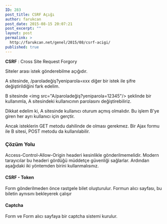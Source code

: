 ```yaml
---
ID: 283
post_title: CSRF Açığı
author: farukcan
post_date: 2015-08-15 20:07:21
post_excerpt: ""
layout: post
permalink: >
  http://farukcan.net/genel/2015/08/csrf-acigi/
published: true
---
```

<strong>CSRF</strong> : Cross Site Request Forgory

Siteler arası istek gönderebilme açığıdır.

A sitesinde, /paroladeğiş?yeniparola=xxx diğer bir istek ile şifre değiştirildiğini fark edelim.

B sitesinde &lt;img src="A/paroladeğiş?yeniparola=12345"/&gt; şeklinde bir kullanımla, A sitesindeki kullanıcının parolasını değiştirebiliriz.

Dikkat edelim ki, A sitesinde kullanıcı oturum açmış olmalıdır. Bu işlem B'ye giren her ayrı kullanıcı için gerçtir.

Ancak isteklerin GET metodu dahilinde de olması gerekmez. Bir Ajax formu ile B sitesi, POST metodu da kullanılabilir.
<h3>Çözüm Yolu</h3>
Access-Control-Allow-Origin headeri kesinlikle gönderilmemelidir. Modern tarayıcılar bu headeri gördüğü müddetçe güvenliği sağlarlar. Ardından aşağıdaki iki yöntemden birini kullanmalısınız.
<h4>CSRF - Token</h4>
Form gönderilmeden önce rastgele bilet oluşturulur. Formun alıcı sayfası, bu biletin aynısını bekleyerek çalışır
<h4><b>Captcha</b></h4>
Form ve Form alıcı sayfaya bir captcha sistemi kurulur.